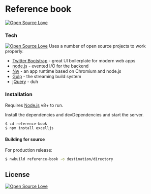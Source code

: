 # Reference book

[![Open Source Love](https://happymilk.github.io/-/dTxpPi9lDf.thumb.png)](https://github.com/elkinny)

### Tech
[![Open Source Love](https://badges.frapsoft.com/os/v1/open-source.svg?v=102)](https://github.com/ellerbrock/open-source-badge/)
Uses a number of open source projects to work properly:

* [Twitter Bootstrap] - great UI boilerplate for modern web apps
* [node.js] - evented I/O for the backend
* [Nw] - an app runtime based on Chromium and node.js
* [Gulp] - the streaming build system
* [jQuery] - duh

### Installation

Requires [Node.js](https://nodejs.org/) v8+ to run.

Install the dependencies and devDependencies and start the server.

```sh
$ cd reference-book
$ npm install excelljs
```

#### Building for source
For production release:
```sh
$ nwbuild reference-book -o destination/directory
```

License
----

[![Open Source Love](https://badges.frapsoft.com/os/mit/mit.svg?v=102)](https://github.com/ellerbrock/open-source-badge/)





[//]: # 


   [dill]: <https://github.com/elkinny/reference-book>
   [git-repo-url]: <https://github.com/joemccann/dillinger.git>
   [john gruber]: <http://daringfireball.net>
   [df1]: <http://daringfireball.net/projects/markdown/>
   [markdown-it]: <https://github.com/markdown-it/markdown-it>
   [Ace Editor]: <http://ace.ajax.org>
   [node.js]: <http://nodejs.org>
   [Twitter Bootstrap]: <http://twitter.github.com/bootstrap/>
   [jQuery]: <http://jquery.com>
   [@tjholowaychuk]: <http://twitter.com/tjholowaychuk>
   [express]: <http://expressjs.com>
   [AngularJS]: <http://angularjs.org>
   [Gulp]: <http://gulpjs.com>
   [Nw]: <https://nwjs.io>

